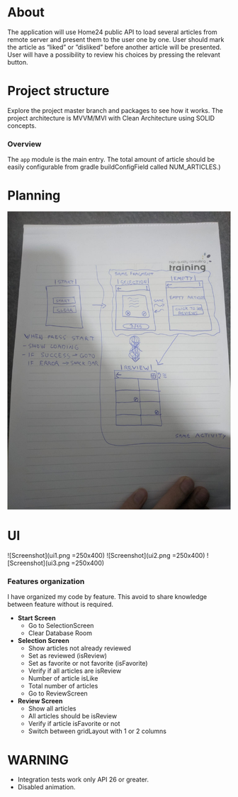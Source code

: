 # About
The application will use Home24 public API to load several articles from remote server and
present them to the user one by one. User should mark the article as “liked” or ”disliked”
before another article will be presented. User will have a possibility to review his choices by
pressing the relevant button.

# Project structure
Explore the project master branch and packages to see how it works. The project architecture is MVVM/MVI with Clean Architecture using SOLID concepts.

### Overview
The `app` module is the main entry.
The total amount of article should be easily configurable from gradle buildConfigField called NUM_ARTICLES.)

# Planning
![Screenshot](planning_image.jpeg)

# UI
![Screenshot](ui1.png =250x400)
![Screenshot](ui2.png =250x400)
![Screenshot](ui3.png =250x400)

### Features organization

I have organized my code by feature. This avoid to share knowledge between feature without is required.

- **Start Screen**
  * Go to SelectionScreen
  * Clear Database Room
- **Selection Screen**
  * Show articles not already reviewed 
  * Set as reviewed (isReview)
  * Set as favorite or not favorite (isFavorite)
  * Verify if all articles are isReview
  * Number of article isLike
  * Total number of articles
  * Go to ReviewScreen
- **Review Screen**
  * Show all articles
  * All articles should be isReview
  * Verify if article isFavorite or not
  * Switch between gridLayout with 1 or 2 columns

# WARNING

- Integration tests work only API 26 or greater.
- Disabled animation.